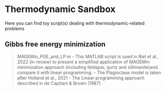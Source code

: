 # Thermodynamic Sandbox

Here you can find toy script(s) dealing with thermodynamic-related problems

## Gibbs free energy minimization

> MAGEMin_PGE_and_LP.m
	 - This MATLAB script is used in Riel et al., 2022 (in review) to present a simplified application of MAGEMin minimization approach (including feldspar, qurtz and sillimanite)and compare it with linear programming. 
	 - The Plagioclase model is taken after Holland et al., 2021
	 - The Linear programming approach described in de Capitani & Brown (1987)

